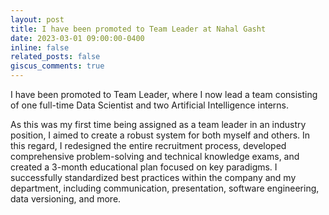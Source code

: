 ```yaml
---
layout: post
title: I have been promoted to Team Leader at Nahal Gasht
date: 2023-03-01 09:00:00-0400
inline: false
related_posts: false
giscus_comments: true
---
```


I have been promoted to Team Leader, where I now lead a team consisting of one full-time Data Scientist and two Artificial Intelligence interns.

As this was my first time being assigned as a team leader in an industry position, I aimed to create a robust system for both myself and others. In this regard, I redesigned the entire recruitment process, developed comprehensive problem-solving and technical knowledge exams, and created a 3-month educational plan focused on key paradigms. I successfully standardized best practices within the company and my department, including communication, presentation, software engineering, data versioning, and more.
